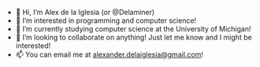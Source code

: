 - 👋 Hi, I’m Alex de la Iglesia (or @Delaminer)
- 👀 I’m interested in programming and computer science!
- 🌱 I’m currently studying computer science at the University of Michigan!
- 💞️ I’m looking to collaborate on anything! Just let me know and I might be interested!
- 📫 You can email me at alexander.delaiglesia@gmail.com!

<!---
Delaminer/Delaminer is a ✨ special ✨ repository because its `README.md` (this file) appears on your GitHub profile.
You can click the Preview link to take a look at your changes.
--->
